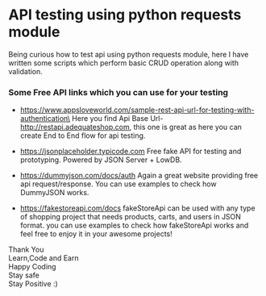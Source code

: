 # API testing using python requests module

Being curious how to test api using python requests module, here I have written some scripts which perform basic CRUD operation along with validation.

### Some Free API links which you can use for your testing

- https://www.appsloveworld.com/sample-rest-api-url-for-testing-with-authentication\
Here you find Api Base Url- http://restapi.adequateshop.com, this one is great as here you can create End to End flow for api testing.
- https://jsonplaceholder.typicode.com
 Free fake API for testing and prototyping. Powered by JSON Server + LowDB.
 
- https://dummyjson.com/docs/auth
Again a great website providing free api request/response. You can use examples to check how DummyJSON works.
- https://fakestoreapi.com/docs
fakeStoreApi can be used with any type of shopping project that needs products, carts, and users in JSON format. you can use examples to check how fakeStoreApi works and feel free to enjoy it in your awesome projects! 


Thank You\
Learn,Code and Earn\
Happy Coding\
Stay safe\
Stay Positive :)